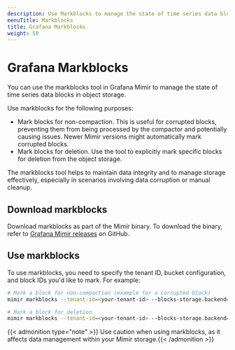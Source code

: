 ```yaml
---
description: Use Markblocks to manage the state of time series data blocks in object storage.
menuTitle: Markblocks
title: Grafana Markblocks
weight: 50
---
```



# Grafana Markblocks

You can use the markblocks tool in Grafana Mimir to manage the state of time series data blocks in object storage.

Use markblocks for the following purposes:

- Mark blocks for non-compaction. This is useful for corrupted blocks, preventing them from being processed by the compactor and potentially causing issues. Newer Mimir versions might automatically mark corrupted blocks.
- Mark blocks for deletion. Use the tool to explicitly mark specific blocks for deletion from the object storage.

The markblocks tool helps to maintain data integrity and to manage storage effectively, especially in scenarios involving data corruption or manual cleanup.

## Download markblocks

Download markblocks as part of the Mimir binary. To download the binary, refer to [Grafana Mimir releases](https://github.com/grafana/mimir/releases) on GitHub.

## Use markblocks

To use markblocks, you need to specify the tenant ID, bucket configuration, and block IDs you'd like to mark. For example:

```bash
# Mark a block for non-compaction (example for a corrupted block)
mimir markblocks --tenant-id=<your-tenant-id> --blocks-storage.backend=s3 --blocks-storage.s3.bucket-name=<your-bucket> --blocks-storage.s3.endpoint=<your-s3-endpoint> --mark-no-compact=<block-id>

# Mark a block for deletion
mimir markblocks --tenant-id=<your-tenant-id> --blocks-storage.backend=s3 --blocks-storage.s3.bucket-name=<your-bucket> --blocks-storage.s3.endpoint=<your-s3-endpoint> --mark-for-deletion=<block-id>
```

{{< admonition type="note" >}}
Use caution when using markblocks, as it affects data management within your Mimir storage.{{< /admonition >}}
